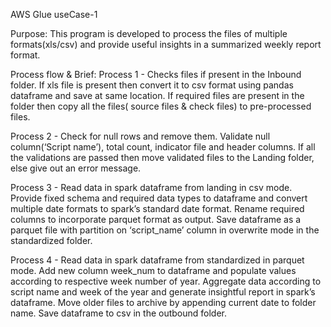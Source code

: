 AWS Glue useCase-1

Purpose: 
This program is developed to process the files of multiple formats(xls/csv) and provide useful insights in a summarized weekly report format.

Process flow & Brief:
Process 1 -
Checks files if present in the Inbound folder. If xls file is present then convert it to csv format using pandas dataframe and save at same location.
If required files are present in the folder then copy all the files( source files & check files) to pre-processed files.

Process 2 -
Check for null rows and remove them. Validate null column(‘Script name’), total count, indicator file and header columns.
If all the validations are passed then move validated files to the Landing folder, else give out an error message.

Process 3 -
Read data in spark dataframe from landing in csv mode.
Provide fixed schema and required data types to dataframe and convert multiple date formats to spark’s standard date format.
Rename required columns to incorporate parquet format as output.
Save dataframe as a parquet file with partition on ‘script_name’ column in overwrite mode in the standardized folder.

Process 4 -
Read data in spark dataframe from standardized in parquet mode.
Add new column week_num to dataframe and populate values according to respective week number of year.
Aggregate data according to script name and week of the year and generate insightful report in spark’s dataframe.
Move older files to archive by appending current date to folder name.
Save dataframe to csv in the outbound folder.
